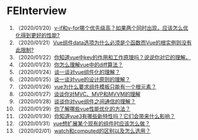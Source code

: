 # FEInterview

1. （2020/01/20）[v-if和v-for哪个优先级高？如果两个同时出现，应该怎么优化得到更好的性能?](./vue/01.md)
2. （2020/01/21）[Vue组件data选项为什么必须是个函数而Vue的根实例则没有此限制?](./vue/02.md)
3. （2020/01/22）[你知道vue中key的作用和工作原理吗？说说你对它的理解。](vue/03.md)
4. （2020/01/23）[你怎么理解vue中的diff算法？](vue/04.md)
5. （2020/01/24）[谈一谈对vue组件化的理解？](vue/05.md)
6. （2020/01/25）[谈一谈对vue的设计原则的理解？](vue/06.md)
7. （2020/01/26）[vue为什么要求组件模板只能有一个根元素？](vue/07.md)
8. （2020/01/27）[谈谈你对MVC、MVP和MVVM的理解](vue/08.md)
9. （2020/01/28）[谈谈你对vue组件之间通信的理解？](vue/09.md)
10. （2020/01/29）[你了解哪些vue性能优化的方法？](vue/10.md)
11. （2020/01/30）[你知道vue3有哪些新特性吗？它们会带来什么影响？](vue/11.md)
12. （2020/01/31）[vue想扩展某个现有的组件时应该怎么做？](vue/12.md)
13. （2020/02/01）[watch和computed的区别以及怎么选用？](vue/13.md)
